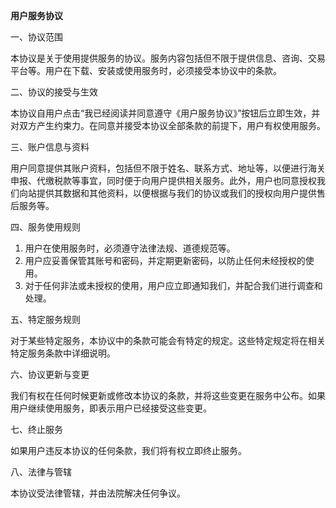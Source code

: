 **用户服务协议**

一、协议范围

本协议是关于使用提供服务的协议。服务内容包括但不限于提供信息、咨询、交易平台等。用户在下载、安装或使用服务时，必须接受本协议中的条款。

二、协议的接受与生效

本协议自用户点击“我已经阅读并同意遵守《用户服务协议》”按钮后立即生效，并对双方产生约束力。在同意并接受本协议全部条款的前提下，用户有权使用服务。

三、账户信息与资料

用户同意提供其账户资料，包括但不限于姓名、联系方式、地址等，以便进行海关申报、代缴税款等事宜，同时便于向用户提供相关服务。此外，用户也同意授权我们向站提供其数据和其他资料，以便根据与我们的协议或我们的授权向用户提供售后服务等。

四、服务使用规则

1.  用户在使用服务时，必须遵守法律法规、道德规范等。
2.  用户应妥善保管其账号和密码，并定期更新密码，以防止任何未经授权的使用。
3.  对于任何非法或未授权的使用，用户应立即通知我们，并配合我们进行调查和处理。

五、特定服务规则

对于某些特定服务，本协议中的条款可能会有特定的规定。这些特定规定将在相关特定服务条款中详细说明。

六、协议更新与变更

我们有权在任何时候更新或修改本协议的条款，并将这些变更在服务中公布。如果用户继续使用服务，即表示用户已经接受这些变更。

七、终止服务

如果用户违反本协议的任何条款，我们将有权立即终止服务。

八、法律与管辖

本协议受法律管辖，并由法院解决任何争议。

